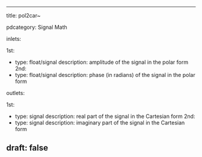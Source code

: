 --- 


title: pol2car~

pdcategory: Signal Math

inlets:

  1st:
  - type: float/signal
    description: amplitude of the signal in the polar form
  2nd:
  - type: float/signal
    description: phase (in radians) of the signal in the polar form

outlets:

  1st:
  - type: signal
    description: real part of the signal in the Cartesian form
  2nd:
  - type: signal
    description: imaginary part of the signal in the Cartesian form







draft: false
---